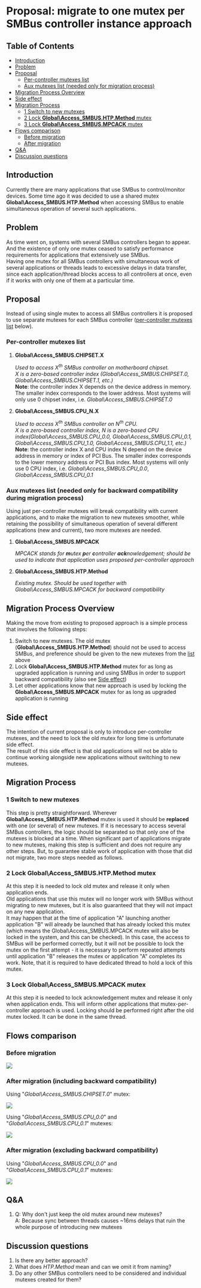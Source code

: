 # Proposal: migrate to one mutex per SMBus controller instance approach

## Table of Contents

* [​Introduction](#introduction)
* [Problem](#problem)
* [Proposal](#proposal)
	* [Per-controller mutexes list](#percontrollermutexeslist)
	* [Aux mutexes list (needed only for migration process)](#auxmutexeslist)
* [Migration Process Overview](#migrationprocessoverview)
* [Side effect](#sideeffect)
* [Migration Process](#migrationprocess)
	* [1 Switch to new mutexes](#switchtonewmutexes)
	* [2 Lock **Global\Access_SMBUS.HTP.Method** mutex](#lockHTPMethod)
	* [3 Lock **Global\Access_SMBUS.MPCACK** mutex](#lockMPCACK)
* [Flows comparison](#flowscomparison)
	* [Before migration](#beforemigration)
	* [After migration](#aftermigration)
* [Q&A](#qa)
* [Discussion questions](#discussionquestions)

## <a name='introduction'></a>​Introduction
Currently there are many applications that use SMBus to control/monitor devices. Some time ago it was decided to use a shared mutex **Global\Access_SMBUS.HTP.Method** when accessing SMBus to enable simultaneous operation of several such applications.

## <a name='problem'></a>Problem

As time went on, systems with several SMBus controllers began to appear. And the existence of only one mutex ceased to satisfy performance requirements for applications that extensively use SMBus.  
Having one mutex for all SMBus controllers with simultaneous work of several applications or threads leads to excessive delays in data transfer, since each application/thread blocks access to all controllers at once, even if it works with only one of them at a particular time.

## <a name='proposal'></a>Proposal
Instead of using single mutex to access all SMBus controllers it is proposed to use separate mutexes for each SMBus controller ([per-controller mutexes list](#percontrollermutexeslist) below).  

### <a name='percontrollermutexeslist'></a>Per-controller mutexes list
1. **Global\Access_SMBUS.CHIPSET.X**

    *Used to access X<sup>th</sup> SMBus controller on motherboard chipset.*  
    *X is a zero-based controller index (Global\Access_SMBUS.CHIPSET.0, Global\Access_SMBUS.CHIPSET.1, etc.)*  
    **Note**: the controller index X depends on the device address in memory. The smaller index corresponds to the lower address. Most systems will only use 0 chipset index, i.e. *Global\Access_SMBUS.CHIPSET.0*

2. **Global\Access_SMBUS.CPU_N.X**

    *Used to access X<sup>th</sup> SMBus controller on N<sup>th</sup> CPU.*  
    *X is a zero-based controller index, N is a zero-based CPU index(Global\Access_SMBUS.CPU_0.0, Global\Access_SMBUS.CPU_0.1, Global\Access_SMBUS.CPU_1.0, Global\Access_SMBUS.CPU_1.1, etc.)*  
    **Note**: the controller index X and CPU index N depend on the device address in memory or index of PCI Bus. The smaller index corresponds to the lower memory address or PCI Bus index. Most systems will only use 0 CPU index, i.e. *Global\Access_SMBUS.CPU_0.0*, *Global\Access_SMBUS.CPU_0.1*

### <a name='auxmutexeslist'></a>Aux mutexes list (needed only for backward compatibility during migration process)
Using just per-controller mutexes will break compatibility with current applications, and to make the migration to new mutexes smoother, while retaining the possibility of simultaneous operation of several different applications (new and current), two more mutexes are needed.  
1. **Global\Access_SMBUS.MPCACK**

    *MPCACK stands for **m**utex **p**er **c**ontroller **ack**nowledgement; should be used to indicate that application uses proposed per-controller approach*

2. **Global\Access_SMBUS.HTP.Method**

    *Existing mutex. Should be used together with Global\Access_SMBUS.MPCACK for backward compatibility*

## <a name='migrationprocessoverview'></a>Migration Process Overview
Making the move from existing to proposed approach is a simple process that involves the following steps:
1. Switch to new mutexes. The old mutex (**Global\Access_SMBUS.HTP.Method**) should not be used to access SMBus, and preference should be given to the new mutexes from the [list](#percontrollermutexeslist) above
2. Lock **Global\Access_SMBUS.HTP.Method** mutex for as long as upgraded application is running and using SMBus in order to support backward compatibility (also see [Side effect](#sideeffect))
3. Let other applications know that new approach is used by locking the **Global\Access_SMBUS.MPCACK** mutex for as long as upgraded application is running

## <a name='sideeffect'></a>Side effect
The intention of current proposal is only to introduce per-controller mutexes, and the need to lock the old mutex for long time is unfortunate side effect.  
The result of this side effect is that old applications will not be able to continue working alongside new applications without switching to new mutexes.

## <a name='migrationprocess'></a>Migration Process
### <a name='switchtonewmutexes'></a>1 Switch to new mutexes
This step is pretty straightforward. Wherever **Global\Access_SMBUS.HTP.Method** mutex is used it should be **replaced** with one (or several) of new mutexes. If it is necessary to access several SMBus controllers, the logic should be separated so that only one of the mutexes is blocked at a time. When significant part of applications migrate to new mutexes, making this step is sufficient and does not require any other steps. But, to guarantee stable work of application with those that did not migrate, two more steps needed as follows.

### <a name='lockHTPMethod'></a>2 Lock **Global\Access_SMBUS.HTP.Method** mutex
At this step it is needed to lock old mutex and release it only when application ends.  
Old applications that use this mutex will no longer work with SMBus without migrating to new mutexes, but it is also guaranteed that they will not impact on any new application.  
It may happen that at the time of application "A" launching another application "B" will already be launched that has already locked this mutex (which means the Global\Access_SMBUS.MPCACK mutex will also be locked in the system, and this can be checked). In this case, the access to SMBus will be performed correctly, but it will not be possible to lock the mutex on the first attempt - it is necessary to perform repeated attempts until application "B" releases the mutex or application "A" completes its work. Note, that it is required to have dedicated thread to hold a lock of this mutex.

### <a name='lockMPCACK'></a>3 Lock **Global\Access_SMBUS.MPCACK** mutex
At this step it is needed to lock acknowledgement mutex and release it only when application ends. This will inform other applications that mutex-per-controller approach is used. Locking should be performed right after the old mutex locked. It can be done in the same thread.

<div style="page-break-after: always;"></div>

## <a name='flowscomparison'></a>Flows comparison

### <a name='beforemigration'></a>Before migration

![](./figures/f01.png)

### <a name='aftermigration'></a>After migration (including backward compatibility)

Using "*Global\Access_SMBUS.CHIPSET.0*" mutex:

![](./figures/f02.png)

Using "*Global\Access_SMBUS.CPU_0.0*" and "*Global\Access_SMBUS.CPU_0.1*" mutexes:

![](./figures/f03.png)

### After migration (excluding backward compatibility)

Using "*Global\Access_SMBUS.CPU_0.0*" and "*Global\Access_SMBUS.CPU_0.1*" mutexes:

![](./figures/f04.png)

<div style="page-break-after: always;"></div>

## <a name='qa'></a>Q&A

1. Q: Why don't just keep the old mutex around new mutexes?  
A: Because sync between threads causes ~16ms delays that ruin the whole purpose of introducing new mutexes

## <a name='discussionquestions'></a>Discussion questions

1. Is there any better approach?
2. What does *HTP.Method* mean and can we omit it from naming?
3. Do any other SMBus controllers need to be considered and individual mutexes created for them?